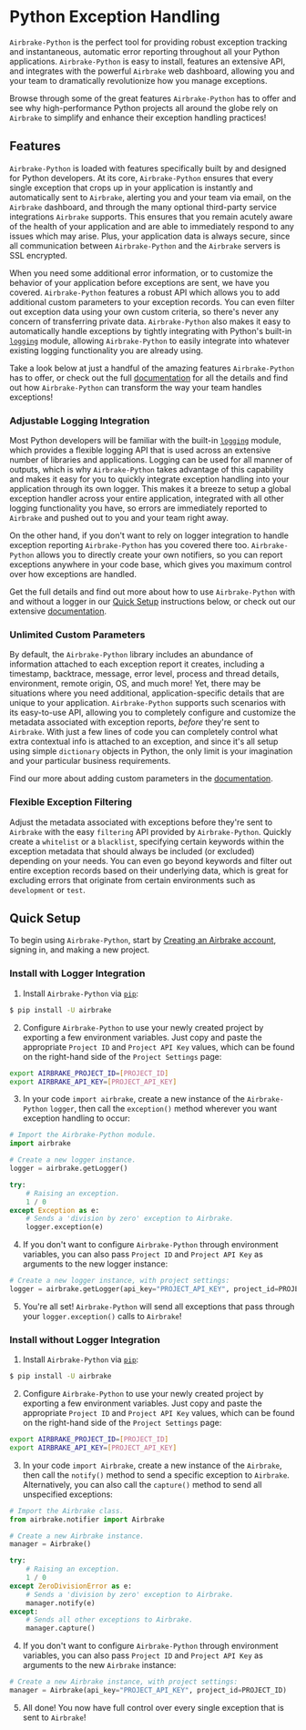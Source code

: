 # Python Exception Handling

`Airbrake-Python` is the perfect tool for providing robust exception tracking and instantaneous, automatic error reporting throughout all your Python applications.  `Airbrake-Python` is easy to install, features an extensive API, and integrates with the powerful `Airbrake` web dashboard, allowing you and your team to dramatically revolutionize how you manage exceptions.

Browse through some of the great features `Airbrake-Python` has to offer and see why high-performance Python projects all around the globe rely on `Airbrake` to simplify and enhance their exception handling practices!

## Features

`Airbrake-Python` is loaded with features specifically built by and designed for Python developers.  At its core, `Airbrake-Python` ensures that every single exception that crops up in your application is instantly and automatically sent to `Airbrake`, alerting you and your team via email, on the `Airbrake` dashboard, and through the many optional third-party service integrations `Airbrake` supports.  This ensures that you remain acutely aware of the health of your application and are able to immediately respond to any issues which may arise.  Plus, your application data is always secure, since all communication between `Airbrake-Python` and the `Airbrake` servers is SSL encrypted.

When you need some additional error information, or to customize the behavior of your application before exceptions are sent, we have you covered.  `Airbrake-Python` features a robust API which allows you to add additional custom parameters to your exception records.  You can even filter out exception data using your own custom criteria, so there's never any concern of transferring private data.  `Airbrake-Python` also makes it easy to automatically handle exceptions by tightly integrating with Python's built-in [`logging`](https://docs.python.org/3/library/logging.html) module, allowing `Airbrake-Python` to easily integrate into whatever existing logging functionality you are already using.

Take a look below at just a handful of the amazing features `Airbrake-Python` has to offer, or check out the full [documentation](https://github.com/airbrake/airbrake-python) for all the details and find out how `Airbrake-Python` can transform the way your team handles exceptions!

### Adjustable Logging Integration

Most Python developers will be familiar with the built-in [`logging`](https://docs.python.org/3/library/logging.html) module, which provides a flexible logging API that is used across an extensive number of libraries and applications.  Logging can be used for all manner of outputs, which is why `Airbrake-Python` takes advantage of this capability and makes it easy for you to quickly integrate exception handling into your application through its own logger.  This makes it a breeze to setup a global exception handler across your entire application, integrated with all other logging functionality you have, so errors are immediately reported to `Airbrake` and pushed out to you and your team right away.

On the other hand, if you don't want to rely on logger integration to handle exception reporting `Airbrake-Python` has you covered there too.  `Airbrake-Python` allows you to directly create your own notifiers, so you can report exceptions anywhere in your code base, which gives you maximum control over how exceptions are handled.

Get the full details and find out more about how to use `Airbrake-Python` with and without a logger in our [Quick Setup](#quick-setup) instructions below, or check out our extensive [documentation](https://github.com/airbrake/airbrake-python#using-this-library-without-a-logger).

### Unlimited Custom Parameters

By default, the `Airbrake-Python` library includes an abundance of information attached to each exception report it creates, including a timestamp, backtrace, message, error level, process and thread details, environment, remote origin, OS, and much more!  Yet, there may be situations where you need additional, application-specific details that are unique to your application.  `Airbrake-Python` supports such scenarios with its easy-to-use API, allowing you to completely configure and customize the metadata associated with exception reports, _before_ they're sent to `Airbrake`.  With just a few lines of code you can completely control what extra contextual info is attached to an exception, and since it's all setup using simple `dictionary` objects in Python, the only limit is your imagination and your particular business requirements.

Find our more about adding custom parameters in the [documentation](https://github.com/airbrake/airbrake-python#giving-your-exceptions-more-context).

### Flexible Exception Filtering

Adjust the metadata associated with exceptions before they're sent to `Airbrake` with the easy `filtering` API provided by `Airbrake-Python`.  Quickly create a `whitelist` or a `blacklist`, specifying certain keywords within the exception metadata that should always be included (or excluded) depending on your needs.  You can even go beyond keywords and filter out entire exception records based on their underlying data, which is great for excluding errors that originate from certain environments such as `development` or `test`.

## Quick Setup

To begin using `Airbrake-Python`, start by [Creating an Airbrake account](https://airbrake.io/account/new), signing in, and making a new project.

### Install with Logger Integration

1. Install `Airbrake-Python` via [`pip`](https://pip.pypa.io/en/stable/):

```bash
$ pip install -U airbrake
```

2. Configure `Airbrake-Python` to use your newly created project by exporting a few environment variables.  Just copy and paste the appropriate `Project ID` and `Project API Key` values, which can be found on the right-hand side of the `Project Settings` page:

```bash
export AIRBRAKE_PROJECT_ID=[PROJECT_ID]
export AIRBRAKE_API_KEY=[PROJECT_API_KEY]
```

3. In your code `import airbrake`, create a new instance of the `Airbrake-Python` `logger`, then call the `exception()` method wherever you want exception handling to occur:

```python
# Import the Airbrake-Python module.
import airbrake

# Create a new logger instance.
logger = airbrake.getLogger()

try:
    # Raising an exception.
    1 / 0
except Exception as e:
    # Sends a 'division by zero' exception to Airbrake.
    logger.exception(e)
```

4. If you don't want to configure `Airbrake-Python` through environment variables, you can also pass `Project ID` and `Project API Key` as arguments to the new logger instance:

```python
# Create a new logger instance, with project settings:
logger = airbrake.getLogger(api_key="PROJECT_API_KEY", project_id=PROJECT_ID)
```

5. You're all set!  `Airbrake-Python` will send all exceptions that pass through your `logger.exception()` calls to `Airbrake`!

### Install without Logger Integration

1. Install `Airbrake-Python` via [`pip`](https://pip.pypa.io/en/stable/):

```bash
$ pip install -U airbrake
```

2. Configure `Airbrake-Python` to use your newly created project by exporting a few environment variables.  Just copy and paste the appropriate `Project ID` and `Project API Key` values, which can be found on the right-hand side of the `Project Settings` page:

```bash
export AIRBRAKE_PROJECT_ID=[PROJECT_ID]
export AIRBRAKE_API_KEY=[PROJECT_API_KEY]
```

3. In your code `import Airbrake`, create a new instance of the `Airbrake`, then call the `notify()` method to send a specific exception to `Airbrake`.  Alternatively, you can also call the `capture()` method to send all unspecified exceptions:

```python
# Import the Airbrake class.
from airbrake.notifier import Airbrake

# Create a new Airbrake instance.
manager = Airbrake()

try:
    # Raising an exception.
    1 / 0
except ZeroDivisionError as e:
    # Sends a 'division by zero' exception to Airbrake.
    manager.notify(e)
except:
    # Sends all other exceptions to Airbrake.
    manager.capture()
```

4. If you don't want to configure `Airbrake-Python` through environment variables, you can also pass `Project ID` and `Project API Key` as arguments to the new `Airbrake` instance:

```python
# Create a new Airbrake instance, with project settings:
manager = Airbrake(api_key="PROJECT_API_KEY", project_id=PROJECT_ID)
```

5. All done!  You now have full control over every single exception that is sent to `Airbrake`!